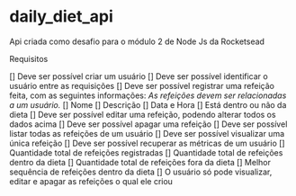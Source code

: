 # daily_diet_api

Api criada como desafio para o módulo 2 de Node Js da Rocketsead

Requisitos

[] Deve ser possível criar um usuário
[] Deve ser possível identificar o usuário entre as requisições
[] Deve ser possível registrar uma refeição feita, com as seguintes informações:
_As refeições devem ser relacionadas a um usuário._
[] Nome
[] Descrição
[] Data e Hora
[] Está dentro ou não da dieta
[] Deve ser possível editar uma refeição, podendo alterar todos os dados acima
[] Deve ser possível apagar uma refeição
[] Deve ser possível listar todas as refeições de um usuário
[] Deve ser possível visualizar uma única refeição
[] Deve ser possível recuperar as métricas de um usuário
[] Quantidade total de refeições registradas
[] Quantidade total de refeições dentro da dieta
[] Quantidade total de refeições fora da dieta
[] Melhor sequência de refeições dentro da dieta
[] O usuário só pode visualizar, editar e apagar as refeições o qual ele criou
